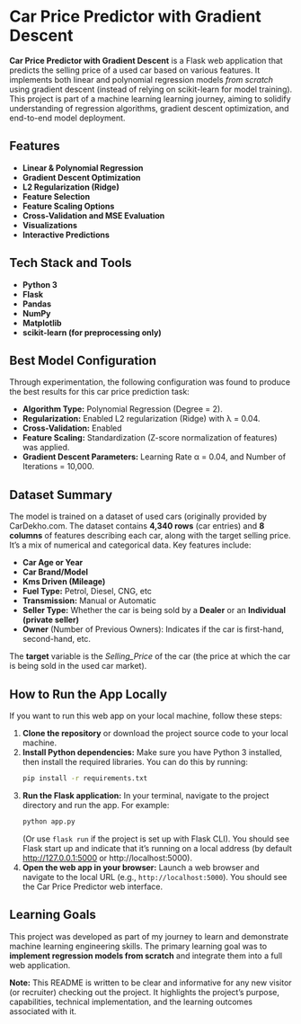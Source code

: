 # Car Price Predictor with Gradient Descent

**Car Price Predictor with Gradient Descent** is a Flask web application that predicts the selling price of a used car
based on various features. It implements both linear and polynomial regression models *from scratch* using gradient
descent (instead of relying on scikit-learn for model training). This project is part of a machine learning learning
journey, aiming to solidify understanding of regression algorithms, gradient descent optimization, and end-to-end model
deployment.

## Features

- **Linear & Polynomial Regression**
- **Gradient Descent Optimization**
- **L2 Regularization (Ridge)**
- **Feature Selection**
- **Feature Scaling Options**
- **Cross-Validation and MSE Evaluation**
- **Visualizations**
- **Interactive Predictions**

## Tech Stack and Tools

- **Python 3**
- **Flask**
- **Pandas**
- **NumPy**
- **Matplotlib**
- **scikit-learn (for preprocessing only)**

## Best Model Configuration

Through experimentation, the following configuration was found to produce the best results for this car price prediction
task:

- **Algorithm Type:** Polynomial Regression (Degree = 2).
- **Regularization:** Enabled L2 regularization (Ridge) with λ = 0.04.
- **Cross-Validation:** Enabled
- **Feature Scaling:** Standardization (Z-score normalization of features) was applied.
- **Gradient Descent Parameters:** Learning Rate α = 0.04, and Number of Iterations = 10,000.

## Dataset Summary

The model is trained on a dataset of used cars (originally provided by
CarDekho.com. The dataset contains **4,340 rows** (car entries) and **8 columns** of features describing each car, along
with the
target selling price. It’s a mix of numerical and categorical data. Key features include:

- **Car Age or Year**
- **Car Brand/Model**
- **Kms Driven (Mileage)**
- **Fuel Type:** Petrol, Diesel, CNG, etc
- **Transmission:** Manual or Automatic
- **Seller Type:** Whether the car is being sold by a **Dealer** or an **Individual (private seller)**
- **Owner** (Number of Previous Owners): Indicates if the car is first-hand, second-hand, etc.

The **target** variable is the *Selling_Price* of the car (the price at which the car is being sold in the used car
market).

## How to Run the App Locally

If you want to run this web app on your local machine, follow these steps:

1. **Clone the repository** or download the project source code to your local machine.
2. **Install Python dependencies:** Make sure you have Python 3 installed, then install the required libraries. You can
   do this by running:
   ```bash
   pip install -r requirements.txt
   ```
3. **Run the Flask application:** In your terminal, navigate to the project directory and run the app. For example:
   ```bash
   python app.py
   ```  
   (Or use `flask run` if the project is set up with Flask CLI). You should see Flask start up and indicate that it’s
   running on a local address (by default http://127.0.0.1:5000 or http://localhost:5000).
4. **Open the web app in your browser:** Launch a web browser and navigate to the local URL (e.g.,
   `http://localhost:5000`). You should see the Car Price Predictor web interface.

## Learning Goals

This project was developed as part of my journey to learn and demonstrate machine learning engineering skills.
The primary learning goal was to **implement regression models from scratch** and integrate them into a full web
application.

**Note:** This README is written to be clear and informative for any new visitor (or recruiter) checking out the
project. It highlights the project’s purpose, capabilities, technical implementation, and the learning outcomes
associated with it.